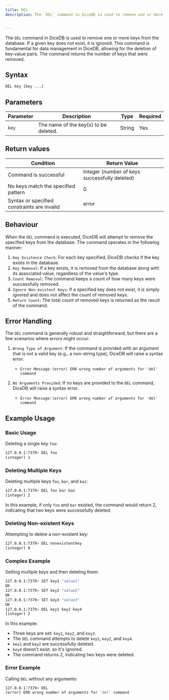 ```yaml
---
title: DEL
description: The `DEL` command in DiceDB is used to remove one or more keys from the database. If a given key does not exist, it is ignored. This command is fundamental for data management in DiceDB, allowing for the deletion of key-value pairs. The command returns the number of keys that were removed.


---
```


The `DEL` command in DiceDB is used to remove one or more keys from the database. If a given key does not exist, it is ignored. This command is fundamental for data management in DiceDB, allowing for the deletion of key-value pairs. The command returns the number of keys that were removed.

## Syntax

```bash
DEL key [key ...]
```

## Parameters

| Parameter | Description                                      | Type   | Required |
|-----------|--------------------------------------------------|--------|----------|
| `key`     | The name of the key(s) to be deleted.            | String | Yes      |

## Return values

| Condition                           | Return Value                                      |
|-------------------------------------|---------------------------------------------------|
| Command is successful               | Integer (number of keys successfully deleted)     |
| No keys match the specified pattern | 0                                                 |
| Syntax or specified constraints are invalid | error                                     |

## Behaviour

When the `DEL` command is executed, DiceDB will attempt to remove the specified keys from the database. The command operates in the following manner:

1. `Key Existence Check`: For each key specified, DiceDB checks if the key exists in the database.
2. `Key Removal`: If a key exists, it is removed from the database along with its associated value, regardless of the value's type.
3. `Count Removal`: The command keeps a count of how many keys were successfully removed.
4. `Ignore Non-existent Keys`: If a specified key does not exist, it is simply ignored and does not affect the count of removed keys.
5. `Return Count`: The total count of removed keys is returned as the result of the command.

## Error Handling

The `DEL` command is generally robust and straightforward, but there are a few scenarios where errors might occur:

1. `Wrong Type of Argument`: If the command is provided with an argument that is not a valid key (e.g., a non-string type), DiceDB will raise a syntax error.

   - `Error Message`: `(error) ERR wrong number of arguments for 'del' command`

2. `No Arguments Provided`: If no keys are provided to the `DEL` command, DiceDB will raise a syntax error.

   - `Error Message`: `(error) ERR wrong number of arguments for 'del' command`


## Example Usage

### Basic Usage

Deleting a single key `foo`:

```bash
127.0.0.1:7379> DEL foo
(integer) 1
```

### Deleting Multiple Keys

Deleting multiple keys `foo`, `bar`, and `baz`:

```bash
127.0.0.1:7379> DEL foo bar baz
(integer) 2
```

In this example, if only `foo` and `bar` existed, the command would return 2, indicating that two keys were successfully deleted.

### Deleting Non-existent Keys

Attempting to delete a non-existent key:

```bash
127.0.0.1:7379> DEL nonexistentkey
(integer) 0
```

### Complex Example

Setting multiple keys and then deleting them:

```bash
127.0.0.1:7379> SET key1 "value1"
OK
127.0.0.1:7379> SET key2 "value2"
OK
127.0.0.1:7379> SET key3 "value3"
OK
127.0.0.1:7379> DEL key1 key2 key4
(integer) 2
```

In this example:
- Three keys are set: `key1`, `key2`, and `key3`.
- The `DEL` command attempts to delete `key1`, `key2`, and `key4`.
- `key1` and `key2` are successfully deleted.
- `key4` doesn't exist, so it's ignored.
- The command returns 2, indicating two keys were deleted.

### Error Example

Calling `DEL` without any arguments:

```bash
127.0.0.1:7379> DEL
(error) ERR wrong number of arguments for 'del' command
```


